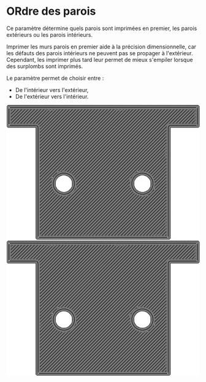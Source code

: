 ORdre des parois
====
Ce paramètre détermine quels parois sont imprimées en premier, les parois extérieurs ou les parois intérieurs.

Imprimer les murs parois en premier aide à la précision dimensionnelle, car les défauts des parois intérieurs ne peuvent pas se propager à l'extérieur. Cependant, les imprimer plus tard leur permet de mieux s'empiler lorsque des surplombs sont imprimés.

Le paramètre permet de choisir entre :
* De l'intérieur vers l'extérieur,
* De l'extérieur vers l'intérieur.
						
![La paroi intérieure est imprimée en premier](../../../articles/images/outer_inset_first_disabled.gif)
![La paroi extérieure est imprimée en premier](../../../articles/images/outer_inset_first_enabled.gif)
